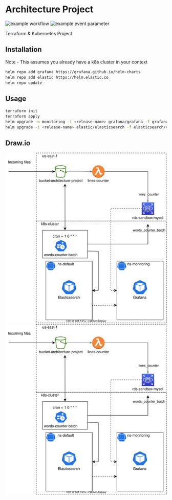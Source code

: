# Architecture Project
![example workflow](https://github.com/org-ofirdassa9/architecture-project/actions/workflows/cd.yml/badge.svg)
![example event parameter](https://github.com/org-ofirdassa9/architecture-project/actions/workflows/cd.yml/badge.svg?event=push)

Terraform & Kubernetes Project

## Installation

Note - This assumes you already have a k8s cluster in your context
```bash 
helm repo add grafana https://grafana.github.io/helm-charts
helm repo add elastic https://helm.elastic.co
helm repo update
```

## Usage

```bash
terraform init
terraform apply
helm upgrade -n monitoring -i <release-name> grafana/grafana -f grafana/values.yaml
helm upgrade -i <release-name> elastic/elasticsearch -f elasticsearch/values.yaml 
```

## Draw.io
![Alt text](./Architectureproject.drawio.svg)
<img src="./Architectureproject.drawio.svg">